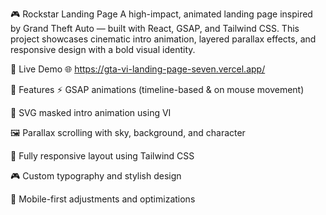 🎮 Rockstar Landing Page
A high-impact, animated landing page inspired by Grand Theft Auto — built with React, GSAP, and Tailwind CSS. This project showcases cinematic intro animation, layered parallax effects, and responsive design with a bold visual identity.

🔗 Live Demo
🌐 https://gta-vi-landing-page-seven.vercel.app/


🚀 Features
⚡ GSAP animations (timeline-based & on mouse movement)

🎥 SVG masked intro animation using VI

🖼️ Parallax scrolling with sky, background, and character

💅 Fully responsive layout using Tailwind CSS

🎮 Custom typography and stylish design

📱 Mobile-first adjustments and optimizations
 
 
